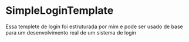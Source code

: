 # SimpleLoginTemplate
Essa templete de login foi estruturada por mim e pode ser usado de base para um desenvolvimento real de um sistema de login
